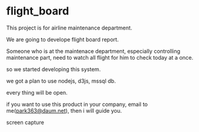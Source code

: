 # flight_board

This project is for airline maintenance department.

We are going to develope flight board report.

Someone who is at the maintenace department, especially controlling maintenance part, need to watch all flight for him to check today at a once.

so we started developing this system.

we got a plan to use nodejs, d3js, mssql db.

every thing will be open.

if you want to use this product in your company, email to me(park363@daum.net), then i will guide you.

screen capture
<a href='https://github.com/mrbkdad/flight_board/blob/master/public/images/flight_board.PNG' width=600>
